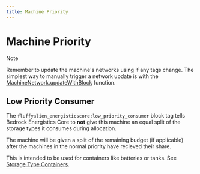 ```yaml
---
title: Machine Priority
---
```


# Machine Priority

> [!note]
> Remember to update the machine's networks using if any tags change. The simplest way to manually trigger a network update is with the [MachineNetwork.updateWithBlock](https://fluffyalien1422.github.io/bedrock-energistics-core/api/classes/API.MachineNetwork.html#updateWithBlock) function.

## Low Priority Consumer

The `fluffyalien_energisticscore:low_priority_consumer` block tag tells Bedrock Energistics Core to **not** give this machine an equal split of the storage types it consumes during allocation.

The machine will be given a split of the remaining budget (if applicable) after the machines in the normal priority have recieved their share.

This is intended to be used for containers like batteries or tanks. See [Storage Type Containers](storage-type-containers.md).
